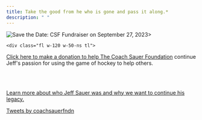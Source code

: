 ```yaml
---
title: Take the good from he who is gone and pass it along.* 
description: " " 
---
```


<article class="cf">

<div>
<img src="images/csf2023_img.jpeg" alt="Save the Date: CSF Fundraiser on September 27, 2023>"
</div>

    <div class="fl w-120 w-50-ns tl">

<a href="http://csf2023.givesmart.com">Click here to make a donation to help The 
Coach Sauer Foundation</a> continue Jeff's passion for using the game of hockey 
to help others.

<br><br>

<a href="about/js_bio/">Learn more about who Jeff Sauer was and why we want to continue his legacy.</a>

   </div>

   <div class="fr w-100 w-40-ns">

<a class="twitter-timeline" data-height="600" href="https://twitter.com/coachsauerfndn?ref_src=twsrc%5Etfw">Tweets by coachsauerfndn</a> <script async src="https://platform.twitter.com/widgets.js" charset="utf-8"></script>

   </div>
</article>